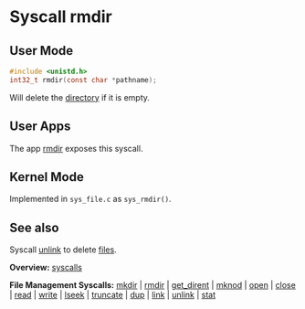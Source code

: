 # Syscall rmdir

## User Mode

```C
#include <unistd.h>
int32_t rmdir(const char *pathname);
```

Will delete the [directory](../file_system/directory.md) if it is empty.

## User Apps

The app [rmdir](../../userspace/bin/rmdir.md) exposes this syscall.

## Kernel Mode

Implemented in `sys_file.c` as `sys_rmdir()`. 

## See also

Syscall [unlink](unlink.md) to delete [files](../file_system/file.md).

**Overview:** [syscalls](syscalls.md)

**File Management Syscalls:** [mkdir](mkdir.md) | [rmdir](rmdir.md) | [get_dirent](get_dirent.md) | [mknod](mknod.md) | [open](open.md) | [close](close.md) | [read](read.md) | [write](write.md) | [lseek](lseek.md) | [truncate](truncate.md) | [dup](dup.md) | [link](link.md) | [unlink](unlink.md) | [stat](stat.md)
